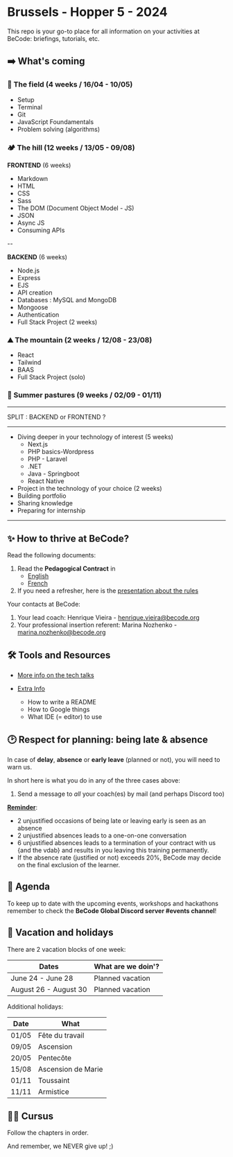 # Brussels - Hopper 5 - 2024

This repo is your go-to place for all information on your activities at BeCode: briefings, tutorials, etc.

## ➡️ What's coming

### 🌱 The field (4 weeks / 16/04 - 10/05)

- Setup
- Terminal
- Git
- JavaScript Foundamentals
- Problem solving (algorithms)

### 🏕️ The hill (12 weeks / 13/05 - 09/08)

**FRONTEND** (6 weeks)

- Markdown
- HTML
- CSS
- Sass
- The DOM (Document Object Model - JS)
- JSON
- Async JS
- Consuming APIs

--

**BACKEND** (6 weeks)

- Node.js
- Express
- EJS
- API creation
- Databases : MySQL and MongoDB
- Mongoose
- Authentication
- Full Stack Project (2 weeks)

### ⛰️ The mountain (2 weeks / 12/08 - 23/08)

- React
- Tailwind
- BAAS
- Full Stack Project (solo)

### 🚠 Summer pastures (9 weeks / 02/09 - 01/11)

---

SPLIT : BACKEND or FRONTEND ?

---

- Diving deeper in your technology of interest (5 weeks)
  - Next.js
  - PHP basics-Wordpress
  - PHP - Laravel
  - .NET
  - Java - Springboot
  - React Native
- Project in the technology of your choice (2 weeks)
- Building portfolio
- Sharing knowledge
- Preparing for internship

---

## ✨ How to thrive at BeCode?

Read the following documents:

1. Read the **Pedagogical Contract** in
   - [English](https://github.com/becodeorg/BeCode/blob/master/educationalcontract.md)
   - [French](https://github.com/becodeorg/BeCode/blob/master/contratpedagogique.md)
2. If you need a refresher, here is the [presentation about the rules](https://docs.google.com/presentation/d/1dSlGc3K-Z4TC368QHeqxaPgA3K_z99P-/edit?usp=sharing&ouid=108332149586002795282&rtpof=true&sd=true)

Your contacts at BeCode:

1. Your lead coach: Henrique Vieira - [henrique.vieira@becode.org]()
2. Your professional insertion referent: Marina Nozhenko - [marina.nozhenko@becode.org]()

## 🛠️ Tools and Resources

- [More info on the tech talks](./Extra-Info/Tech-Talks.md)

- [Extra Info](./Extra-Info)
  - How to write a README
  - How to Google things
  - What IDE (= editor) to use

## 🕑 Respect for planning: being late & absence

In case of **delay**, **absence** or **early leave** (planned or not), you will need to warn us.

In short here is what you do in any of the three cases above:

1. Send a message to _all_ your coach(es) by mail (and perhaps Discord too)

**[Reminder](https://github.com/becodeorg/BeCode/blob/master/educationalcontract.md#sanctions)**:

- 2 unjustified occasions of being late or leaving early is seen as an absence
- 2 unjustified absences leads to a one-on-one conversation
- 6 unjustified absences leads to a termination of your contract with us {and the vdab} and results in you leaving this training permanently.
- If the absence rate (justified or not) exceeds 20%, BeCode may decide on the final exclusion of the learner.

## 📅 Agenda

To keep up to date with the upcoming events, workshops and hackathons remember to check the **BeCode Global Discord server #events channel**!

## 🌴 Vacation and holidays

There are 2 vacation blocks of one week:

| Dates                 | What are we doin'? |
| --------------------- | ------------------ |
| June 24 - June 28     | Planned vacation   |
| August 26 - August 30 | Planned vacation   |

Additional holidays:

| Date  | What               |
| ----- | ------------------ |
| 01/05 | Fête du travail    |
| 09/05 | Ascension          |
| 20/05 | Pentecôte          |
| 15/08 | Ascension de Marie |
| 01/11 | Toussaint          |
| 11/11 | Armistice          |

## 👩‍🎓 Cursus

Follow the chapters in order.

And remember, we NEVER give up! ;)
